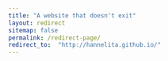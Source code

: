 ```yaml
---
title: "A website that doesn't exit"
layout: redirect
sitemap: false
permalink: /redirect-page/
redirect_to:  "http://hannelita.github.io/"
---
```

